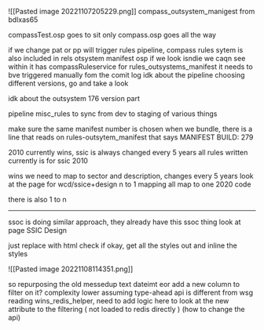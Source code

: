 ![[Pasted image 20221107205229.png]]
compass_outsystem_manigest from bdlxas65

compassTest.osp goes to sit only
compass.osp goes all the way

if we change pat or pp will trigger rules pipeline, compass rules sytem is also included in rels otsystem manifest osp
if we look isndie we caqn see within it has compassRuleservice
for rules_outsystems_manifest it needs to bve triggered manually fom the comit log
idk about the pipeline choosing different versions, go and take a look

idk about the outsystem 176 version part

pipeline misc_rules to sync from dev to staging of various things

make sure the same manifest number is chosen when we bundle, there is a line that reads on rules-outsytem_manifest that says
MANIFEST BUILD: 279

2010 currently wins, ssic is always changed every 5 years
all rules written currently is for ssic 2010

wins we need to map to sector and description, changes every 5 years
look at the page for wcd/ssice+design
n to 1 mapping all map to one 2020 code

there is also 1 to n

---

ssoc is doing similar approach, they already have this ssoc thing
look at page SSIC Design

just replace with html check if okay, get all the styles out and inline the styles

![[Pasted image 20221108114351.png]]

so repurposing the old messedup text dateimt eor add a new column to filter on it?
	complexity lower assuming type-ahead api is different from wsg reading
wins_redis_helper, need to add logic here to look at the new attribute to the filtering
( not loaded to redis directly )
(how to change the api)

